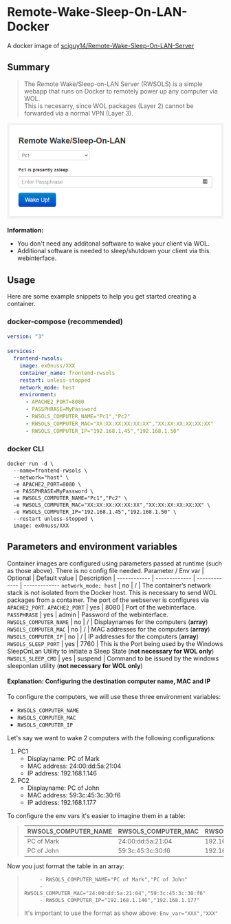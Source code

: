 # Remote-Wake-Sleep-On-LAN-Docker
A docker image of [sciguy14/Remote-Wake-Sleep-On-LAN-Server](https://github.com/sciguy14/Remote-Wake-Sleep-On-LAN-Server)

## Summary

> The Remote Wake/Sleep-on-LAN Server (RWSOLS) is a simple webapp that runs on Docker to remotely power up any computer via WOL. </br> This is necesarry, since WOL packages (Layer&nbsp;2) cannot be forwarded via a normal VPN (Layer&nbsp;3).

![preview img](IMG_webinterface_preview.png)

**Information:**
- You don't need any additonal software to wake your client via WOL.
- Additional software is needed to sleep/shutdown your client via this webinterface.

## Usage
Here are some example snippets to help you get started creating a container.

### docker-compose (recommended)
```YAML
version: "3"

services:
  frontend-rwsols:
    image: ex0nuss/XXX
    container_name: frontend-rwsols
    restart: unless-stopped
    network_mode: host
    environment:
      - APACHE2_PORT=8080
      - PASSPHRASE=MyPassword
      - RWSOLS_COMPUTER_NAME="Pc1","Pc2"
      - RWSOLS_COMPUTER_MAC="XX:XX:XX:XX:XX:XX","XX:XX:XX:XX:XX:XX"
      - RWSOLS_COMPUTER_IP="192.168.1.45","192.168.1.50"
```

### docker CLI
```
docker run -d \
  --name=frontend-rwsols \
  --network="host" \
  -e APACHE2_PORT=8080 \
  -e PASSPHRASE=MyPassword \
  -e RWSOLS_COMPUTER_NAME="Pc1","Pc2" \
  -e RWSOLS_COMPUTER_MAC="XX:XX:XX:XX:XX:XX","XX:XX:XX:XX:XX:XX" \
  -e RWSOLS_COMPUTER_IP="192.168.1.45","192.168.1.50" \
  --restart unless-stopped \
  image: ex0nuss/XXX
```

## Parameters and environment variables
Container images are configured using parameters passed at runtime (such as those above). There is no config file needed.
Parameter / Env var | Optional | Default value | Description | 
------------ | ------------- | ------------- | -------------
`network_mode: host` | no | / | The container’s network stack is not isolated from the Docker host. This is necessary to send WOL packages from a container. The port of the webserver is configures via `APACHE2_PORT`.
`APACHE2_PORT` | yes | 8080 | Port of the webinterface.
`PASSPHRASE` | yes | admin | Password of the webinterface.
`RWSOLS_COMPUTER_NAME` | no | / | Displaynames for the computers (**array**)
`RWSOLS_COMPUTER_MAC` | no | / | MAC addresses for the computers (**array**)
`RWSOLS_COMPUTER_IP` | no | / | IP addresses for the computers (**array**)
`RWSOLS_SLEEP_PORT` | yes | 7760 | This is the Port being used by the Windows SleepOnLan Utility to initiate a Sleep State (**not necessary for WOL only**)
`RWSOLS_SLEEP_CMD` | yes | suspend | Command to be issued by the windows sleeponlan utility (**not necessary for WOL only**)

#### Explanation: Configuring the destination computer name, MAC and IP
To configure the computers, we will use these three environment variables:
- `RWSOLS_COMPUTER_NAME`
- `RWSOLS_COMPUTER_MAC`
- `RWSOLS_COMPUTER_IP`

Let's say we want to wake 2 computers with the following configurations:
1. PC1
   - Displayname: PC of Mark
   - MAC address: 24:00:dd:5a:21:04
   - IP address: 192.168.1.146
2. PC2
   - Displayname: PC of John
   - MAC address: 59:3c:45:3c:30:f6
   - IP address: 192.168.1.177

To configure the env vars it's easier to imagine them in a table:
>RWSOLS_COMPUTER_NAME | RWSOLS_COMPUTER_MAC | RWSOLS_COMPUTER_IP
>------------ | ------------- | -------------
>PC of Mark | 24:00:dd:5a:21:04 | 192.168.1.146
>PC of John | 59:3c:45:3c:30:f6 | 192.168.1.177

Now you just format the table in an array:
>```
>      - RWSOLS_COMPUTER_NAME="PC of Mark","PC of John"
>      - RWSOLS_COMPUTER_MAC="24:00:dd:5a:21:04","59:3c:45:3c:30:f6"
>      - RWSOLS_COMPUTER_IP="192.168.1.146","192.168.1.177"
>```
>It's important to use the format as show above: `Env_var="XXX","XXX"`

